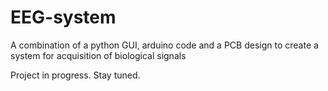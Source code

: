 # EEG-system
A combination of a python GUI, arduino code and a PCB design to create a system for acquisition of biological signals


Project in progress. Stay tuned.
